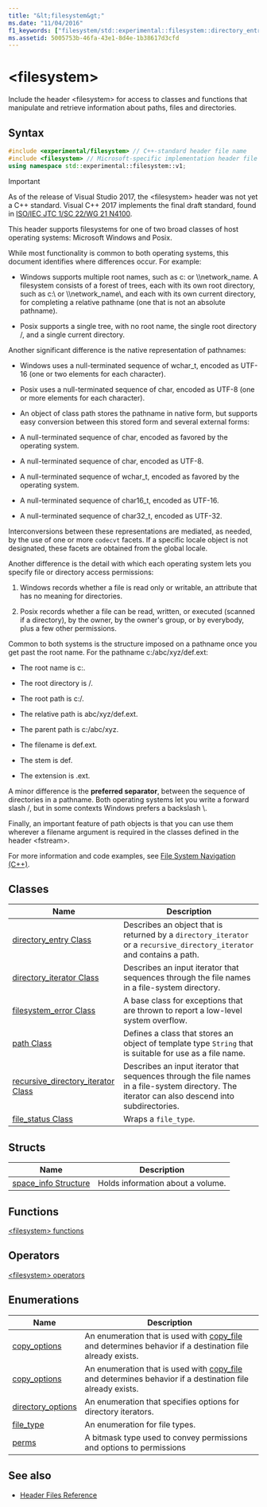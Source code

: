 ```yaml
---
title: "&lt;filesystem&gt;"
ms.date: "11/04/2016"
f1_keywords: ["filesystem/std::experimental::filesystem::directory_entry", "filesystem/std::experimental::filesystem::recursive_directory_iterator", "filesystem/std::experimental::filesystem::path", "filesystem/std::experimental::filesystem::filesystem_error", "filesystem/std::experimental::filesystem::directory_iterator", "<filesystem>"]
ms.assetid: 5005753b-46fa-43e1-8d4e-1b38617d3cfd
---
```

# &lt;filesystem&gt;

Include the header &lt;filesystem> for access to classes and functions that manipulate and retrieve information about paths, files and directories.

## Syntax

```cpp
#include <experimental/filesystem> // C++-standard header file name
#include <filesystem> // Microsoft-specific implementation header file name
using namespace std::experimental::filesystem::v1;
```

> [!IMPORTANT]
> As of the release of Visual Studio 2017, the \<filesystem> header was not yet a C++ standard. Visual C++ 2017 implements the final draft standard, found in [ISO/IEC JTC 1/SC 22/WG 21 N4100](http://www.open-std.org/jtc1/sc22/wg21/docs/papers/2014/n4100.pdf).

This header supports filesystems for one of two broad classes of host operating systems: Microsoft Windows and Posix.

While most functionality is common to both operating systems, this document identifies where differences occur. For example:

- Windows supports multiple root names, such as c: or \\\network_name. A filesystem consists of a forest of trees, each with its own root directory, such as c:\ or \\\network_name\\, and each with its own current directory, for completing a relative pathname (one that is not an absolute pathname).

- Posix supports a single tree, with no root name, the single root directory /, and a single current directory.

Another significant difference is the native representation of pathnames:

- Windows uses a null-terminated sequence of wchar_t, encoded as UTF-16 (one or two elements for each character).

- Posix uses a null-terminated sequence of char, encoded as UTF-8 (one or more elements for each character).

- An object of class path stores the pathname in native form, but supports easy conversion between this stored form and several external forms:

- A null-terminated sequence of char, encoded as favored by the operating system.

- A null-terminated sequence of char, encoded as UTF-8.

- A null-terminated sequence of wchar_t, encoded as favored by the operating system.

- A null-terminated sequence of char16_t, encoded as UTF-16.

- A null-terminated sequence of char32_t, encoded as UTF-32.

Interconversions between these representations are mediated, as needed, by the use of one or more `codecvt` facets. If a specific locale object is not designated, these facets are obtained from the global locale.

Another difference is the detail with which each operating system lets you specify file or directory access permissions:

1. Windows records whether a file is read only or writable, an attribute that has no meaning for directories.

1. Posix records whether a file can be read, written, or executed (scanned if a directory), by the owner, by the owner's group, or by everybody, plus a few other permissions.

Common to both systems is the structure imposed on a pathname once you get past the root name. For the pathname c:/abc/xyz/def.ext:

- The root name is c:.

- The root directory is /.

- The root path is c:/.

- The relative path is abc/xyz/def.ext.

- The parent path is c:/abc/xyz.

- The filename is def.ext.

- The stem is def.

- The extension is .ext.

A minor difference is the **preferred separator**, between the sequence of directories in a pathname. Both operating systems let you write a forward slash /, but in some contexts Windows prefers a backslash \\.

Finally, an important feature of path objects is that you can use them wherever a filename argument is required in the classes defined in the header \<fstream>.

For more information and code examples, see [File System Navigation (C++)](../standard-library/file-system-navigation.md).

## Classes

|Name|Description|
|----------|-----------------|
|[directory_entry Class](../standard-library/directory-entry-class.md)|Describes an object that is returned by a `directory_iterator` or a `recursive_directory_iterator` and contains a path.|
|[directory_iterator Class](../standard-library/directory-iterator-class.md)|Describes an input iterator that sequences through the file names in a file-system directory.|
|[filesystem_error Class](../standard-library/filesystem-error-class.md)|A base class for exceptions that are thrown to report a low-level system overflow.|
|[path Class](../standard-library/path-class.md)|Defines a class that stores an object of template type `String` that is suitable for use as a file name.|
|[recursive_directory_iterator Class](../standard-library/recursive-directory-iterator-class.md)|Describes an input iterator that sequences through the file names in a file-system directory. The iterator can also descend into subdirectories.|
|[file_status Class](../standard-library/file-status-class.md)|Wraps a `file_type`.|

## Structs

|Name|Description|
|----------|-----------------|
|[space_info Structure](../standard-library/space-info-structure.md)|Holds information about a volume.|

## Functions

[\<filesystem> functions](../standard-library/filesystem-functions.md)

## Operators

[\<filesystem> operators](../standard-library/filesystem-operators.md)

## Enumerations

|Name|Description|
|----------|-----------------|
|[copy_options](../standard-library/filesystem-enumerations.md#copy_options)|An enumeration that is used with [copy_file](../standard-library/filesystem-functions.md#copy_file) and determines behavior if a destination file already exists.|
|[copy_options](../standard-library/filesystem-enumerations.md#copy_options)|An enumeration that is used with [copy_file](../standard-library/filesystem-functions.md#copy_file) and determines behavior if a destination file already exists.|
|[directory_options](../standard-library/filesystem-enumerations.md#directory_options)|An enumeration that specifies options for directory iterators.|
|[file_type](../standard-library/filesystem-enumerations.md#file_type)|An enumeration for file types.|
|[perms](../standard-library/filesystem-enumerations.md#perms)|A bitmask type used to convey permissions and options to permissions|

## See also

- [Header Files Reference](../standard-library/cpp-standard-library-header-files.md)
